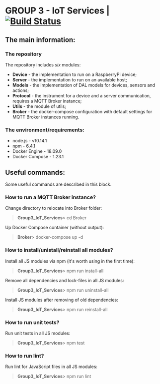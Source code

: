 # GROUP 3 - IoT Services | [![Build Status](https://travis-ci.org/MERA-IOT-COURSE/Group3_IoT_Services.svg?branch=master)](https://travis-ci.org/MERA-IOT-COURSE/Group3_IoT_Services)

## The main information:

### The repository

The repository includes _six_ modules:
* **Device** - the implementation to run on a RaspberryPi device;
* **Server** - the implementation to run on an available host;
* **Models** - the implementation of DAL models for devices, sensors and actions;
* **Protocol** - the instrument for a device and a server communication, requires a MQTT Broker instance;
* **Utils** - the module of utils;
* **Broker** - the docker-compose configuration with default settings for MQTT Broker instances running.

### The environment/requirements:

* node.js - v10.14.1
* npm - 6.4.1
* Docker Engine - 18.09.0
* Docker Compose - 1.23.1

## Useful commands:

Some useful commands are described in this block. 

### How to run a MQTT Broker instance?

Change directory to relocate into Broker folder:

> **Group3_IoT_Services**> cd Broker

Up Docker Compose container (without output):

> **Broker**> docker-compose up -d

### How to install/unistall/reinstall all modules?

Install all JS modules via npm (it's worth using in the first time):

> **Group3_IoT_Services**> npm run install-all

Remove all dependencies and lock-files in all JS modules:

> **Group3_IoT_Services**> npm run uninstall-all

Install JS modules after removing of old dependencies:

> **Group3_IoT_Services**> npm run reinstall-all

### How to run unit tests?

Run unit tests in all JS modules:

> **Group3_IoT_Services**> npm test

### How to run lint?

Run lint for JavaScript files in all JS modules:

> **Group3_IoT_Services**> npm run lint
